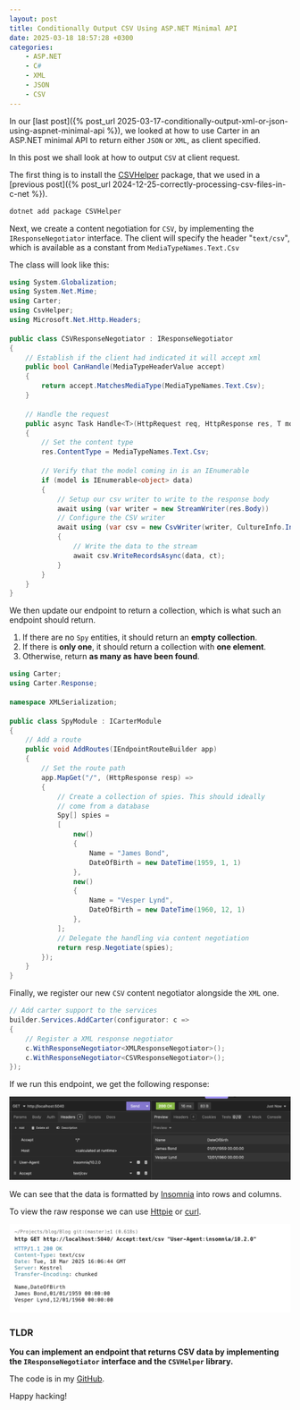 ```yaml
---
layout: post
title: Conditionally Output CSV Using ASP.NET Minimal API
date: 2025-03-18 18:57:28 +0300
categories:
    - ASP.NET
    - C#
    - XML
    - JSON
    - CSV
---
```


In our [last post]({% post_url 2025-03-17-conditionally-output-xml-or-json-using-aspnet-minimal-api %}), we looked at how to use Carter in an ASP.NET minimal API to return either `JSON` or `XML`, as client specified.

In this post we shall look at how to output `CSV` at client request.

The first thing is to install the [CSVHelper](https://joshclose.github.io/CsvHelper/) package, that we used in a [previous post]({% post_url 2024-12-25-correctly-processing-csv-files-in-c-net %}).

```c#
dotnet add package CSVHelper
```

Next, we create a content negotiation for `CSV`, by implementing the `IResponseNegotiator` interface. The client will specify the header "`text/csv`", which is available as a constant from `MediaTypeNames.Text.Csv`

The class will look like this:

```c#
using System.Globalization;
using System.Net.Mime;
using Carter;
using CsvHelper;
using Microsoft.Net.Http.Headers;

public class CSVResponseNegotiator : IResponseNegotiator
{
    // Establish if the client had indicated it will accept xml
    public bool CanHandle(MediaTypeHeaderValue accept)
    {
        return accept.MatchesMediaType(MediaTypeNames.Text.Csv);
    }

    // Handle the request
    public async Task Handle<T>(HttpRequest req, HttpResponse res, T model, CancellationToken ct)
    {
        // Set the content type
        res.ContentType = MediaTypeNames.Text.Csv;

        // Verify that the model coming in is an IEnumerable
        if (model is IEnumerable<object> data)
        {
            // Setup our csv writer to write to the response body
            await using (var writer = new StreamWriter(res.Body)) 
            // Configure the CSV writer
            await using (var csv = new CsvWriter(writer, CultureInfo.InvariantCulture))
            {
                // Write the data to the stream
                await csv.WriteRecordsAsync(data, ct);
            }
        }
    }
}
```

We then update our endpoint to return a collection, which is what such an endpoint should return. 

1. If there are no `Spy` entities, it should return an **empty collection**.
2. If there is **only one**, it should return a collection with **one element**.
3. Otherwise, return **as many as have been found**.

```c#
using Carter;
using Carter.Response;

namespace XMLSerialization;

public class SpyModule : ICarterModule
{
    // Add a route
    public void AddRoutes(IEndpointRouteBuilder app)
    {
        // Set the route path
        app.MapGet("/", (HttpResponse resp) =>
        {
            // Create a collection of spies. This should ideally
            // come from a database
            Spy[] spies =
            [
                new()
                {
                    Name = "James Bond",
                    DateOfBirth = new DateTime(1959, 1, 1)
                },
                new()
                {
                    Name = "Vesper Lynd",
                    DateOfBirth = new DateTime(1960, 12, 1)
                },
            ];
            // Delegate the handling via content negotiation
            return resp.Negotiate(spies);
        });
    }
}
```

Finally, we register our new `CSV` content negotiator alongside the `XML` one.

```C#
// Add carter support to the services
builder.Services.AddCarter(configurator: c =>
{
    // Register a XML response negotiator
    c.WithResponseNegotiator<XMLResponseNegotiator>();
    c.WithResponseNegotiator<CSVResponseNegotiator>();
});
```

If we run this endpoint, we get the following response:

![ContentCSV](../images/2025/03/ContentCSV.png)

We can see that the data is formatted by [Insomnia](https://insomnia.rest) into rows and columns.

To view the raw response we can use [Httpie](https://httpie.io) or [curl](https://curl.se).

![ContentRawCSV](../images/2025/03/ContentRawCSV.png)

### TLDR

**You can implement an endpoint that returns CSV data by implementing the `IResponseNegotiator` interface and the `CSVHelper` library.**

The code is in my [GitHub](https://github.com/conradakunga/BlogCode/tree/master/2025-03-18%20-%20CSV%20Content).

Happy hacking!
